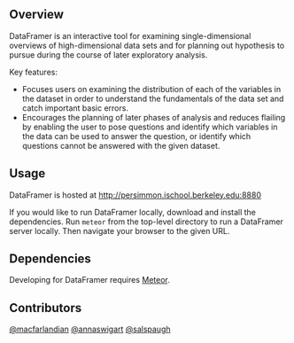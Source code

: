 ## Overview

DataFramer is an interactive tool for examining single-dimensional overviews
of high-dimensional data sets and for planning out hypothesis to pursue during
the course of later exploratory analysis. 

Key features:
* Focuses users on examining the distribution of each of the variables in the
dataset in order to understand the fundamentals of the data set and catch
important basic errors.
* Encourages the planning of later phases of analysis and reduces flailing
by enabling the user to pose questions and identify which variables in the data
can be used to answer the question, or identify which questions cannot be 
answered with the given dataset.

## Usage

DataFramer is hosted at http://persimmon.ischool.berkeley.edu:8880 

If you would like to run DataFramer locally, download and install the 
dependencies. Run `meteor` from the top-level directory to run a 
DataFramer server locally. Then navigate your browser to the given URL.

## Dependencies

Developing for DataFramer requires [Meteor](http://docs.meteor.com).

## Contributors

[@macfarlandian](https://github.com/macfarlandian)
[@annaswigart](https://github.com/annaswigart)
[@salspaugh](https://github.com/salspaugh)
